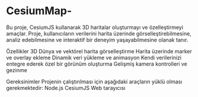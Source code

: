 # CesiumMap-

Bu proje, CesiumJS kullanarak 3D haritalar oluşturmayı ve özelleştirmeyi amaçlar. Proje, kullanıcıların verilerini harita üzerinde görselleştirebilmesine, analiz edebilmesine ve interaktif bir deneyim yaşayabilmesine olanak tanır.

Özellikler
3D Dünya ve vektörel harita görselleştirme
Harita üzerinde marker ve overlay ekleme
Dinamik veri yükleme ve animasyon
Kendi verilerinizi entegre ederek özel bir görünüm oluşturma
Gelişmiş kamera kontrolleri ve gezinme

Gereksinimler
Projenin çalıştırılması için aşağıdaki araçların yüklü olması gerekmektedir:
Node.js
CesiumJS 
Web tarayıcısı 

